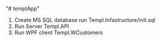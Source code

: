 "# templApp" 

1. Create MS SQL database run Templ.Infastructure/init.sql
2. Run Server Templ.API
3. Run WPF client Templ.WCustomers


